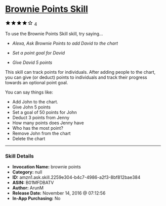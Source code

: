 # [Brownie Points Skill](http://alexa.amazon.com/#skills/amzn1.ask.skill.2259e304-b4c7-4986-a2f3-8bf812bae384)
![4 stars](../../images/ic_star_black_18dp_1x.png)![4 stars](../../images/ic_star_black_18dp_1x.png)![4 stars](../../images/ic_star_black_18dp_1x.png)![4 stars](../../images/ic_star_black_18dp_1x.png)![4 stars](../../images/ic_star_border_black_18dp_1x.png) 4

To use the Brownie Points Skill skill, try saying...

* *Alexa, Ask Brownie Points to add David to the chart*

* *Set a point goal for David*

* *Give David 5 points*

This skill can track points for individuals. After adding people to the chart, you can give (or deduct) points to individuals and track their  progress towards an optional point goal. 

You can say things like:
- Add John to the chart. 
- Give John 5 points
- Set a goal of 50 points for John
- Deduct 3 points from Jenny
- How many points does Jenny have
- Who has the most point?
- Remove John from the chart
- Delete the chart

***

### Skill Details

* **Invocation Name:** brownie points
* **Category:** null
* **ID:** amzn1.ask.skill.2259e304-b4c7-4986-a2f3-8bf812bae384
* **ASIN:** B01MFDBATV
* **Author:** ArunM
* **Release Date:** November 14, 2016 @ 07:12:56
* **In-App Purchasing:** No
